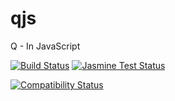 qjs
===

Q - In JavaScript

[![Build Status](https://travis-ci.org/llambeau/qjs.png?branch=master)](https://travis-ci.org/llambeau/qjs)
[![Jasmine Test Status](https://saucelabs.com/buildstatus/qlangjs)](https://saucelabs.com/u/qlangjs)

[![Compatibility Status](https://saucelabs.com/browser-matrix/qlangjs.svg)](https://saucelabs.com/u/qlangjs)

